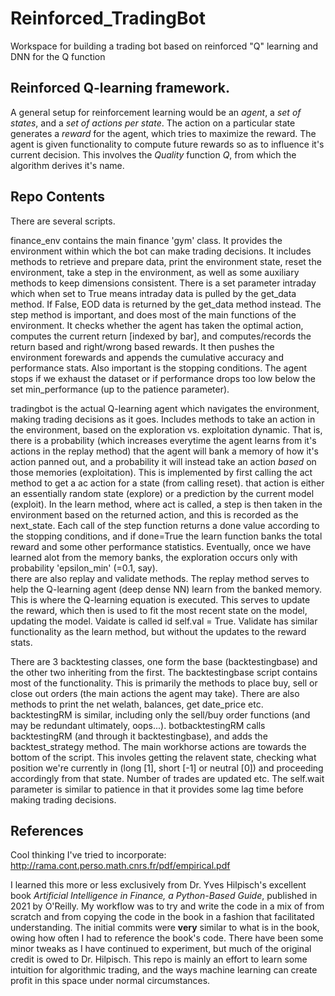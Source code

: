# Reinforced_TradingBot

Workspace for building a trading bot based on reinforced "Q" learning and DNN for the Q function

## Reinforced Q-learning framework. 

A general setup for reinforcement learning would be an _agent_, a _set of states_, and a _set of actions per state_. The action on a particular state generates a _reward_ for the agent, which tries to maximize the reward. The agent is given functionality to compute future rewards so as to influence it's current decision. This involves the 
_Quality_ function _Q_, from which the algorithm derives it's name. 


## Repo Contents

There are several scripts.  

finance_env contains the main finance 'gym' class. It provides the environment within which the bot can make trading decisions. It includes methods to retrieve and prepare data, print the environment state, reset the environment, take a step in the environment, as well as some auxiliary methods to keep dimensions consistent. There is a set parameter intraday which when set to True means intraday data is pulled by the get_data method. If False, EOD data is returned by the get_data method instead. The step method is important, and does most of the main functions of the environment. It checks whether the agent has taken the optimal action, computes the current return [indexed by bar], and computes/records the return based and right/wrong based rewards. It then pushes the environment forewards and appends the cumulative accuracy and performance stats. Also important is the stopping conditions. The agent stops if we exhaust the dataset or if performance drops too low below  the set min_performance (up to the patience parameter).

tradingbot is the actual Q-learning agent which navigates the environment, making trading decisions as it goes. Includes methods to take an action in the environment, based on the exploration vs. exploitation dynamic. That is, there is a probability (which increases everytime the agent learns from it's actions in the replay method) that 
the agent will bank a memory of how it's action panned out, and a probability it will instead take an action _based_ on those memories (exploitation). This is implemented by first calling the act method to get a ac action for a state (from calling reset). that action is either an essentially random state (explore) or a prediction by the current model (exploit).  In the learn method, where act is called, a step is then taken in the environment based on the returned action, and this is recorded as the next_state. Each call of the step function returns a done value according to the stopping conditions, and if done=True the learn function banks the total reward and some other performance statistics. Eventually, once we have learned alot from the memory banks, the exploration occurs only with probability 'epsilon_min' (=0.1, say).  
there are also replay and validate methods. The replay method serves to help the Q-learning agent (deep dense NN) learn from the banked memory. This is where the Q-learning equation is executed. This serves to update the reward, which then is used to fit the most recent state on the model, updating the model. Vaidate is called id self.val = True. Validate has similar functionality as the learn method, but without the updates to the reward stats.

There are 3 backtesting classes, one form the base (backtestingbase) and the other two inheriting from the first. The backtestingbase script contains most of the functionality. This is primarily the methods to place buy, sell or close out orders (the main actions the agent may take). There are also methods to print the net welath, balances, get date_price etc. backtestingRM is similar, including only the sell/buy order functions (and may be redundant ultimately, oops...). botbacktestingRM calls backtestingRM (and through it backtestingbase), and adds the backtest_strategy method. The main workhorse actions are towards the bottom of the script. This involes getting the relavent state, checking what position we're currently in (long [1], short [-1] or neutral [0]) and proceeding accordingly from that state. Number of trades are updated etc. The self.wait parameter is similar to patience in that it provides some lag time before making trading decisions. 


## References

Cool thinking I've tried to incorporate:
http://rama.cont.perso.math.cnrs.fr/pdf/empirical.pdf

I learned this more or less exclusively from Dr. Yves Hilpisch's excellent book _Artificial Intelligence in Finance, a Python-Based Guide_, published in 2021 by O'Reilly. My workflow was to try and write the code in a mix of from scratch and from copying the code in the book in a fashion that facilitated understanding. The initial commits were **very** similar to what is in the book, owing how often I had to reference the book's code. There have been some minor tweaks as I have continued to experiment, but much of the original credit is owed to Dr. Hilpisch. This repo is mainly an effort to learn some intuition for algorithmic trading, and the ways machine learning can create profit in this space under normal circumstances. 

